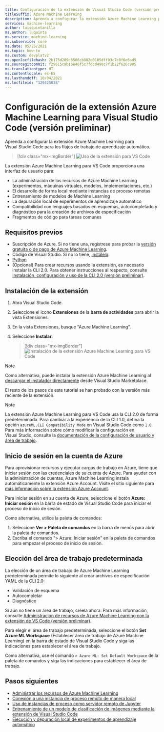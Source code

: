 ```yaml
---
title: Configuración de la extensión de Visual Studio Code (versión preliminar)
titleSuffix: Azure Machine Learning
description: Aprenda a configurar la extensión Azure Machine Learning para Visual Studio Code.
services: machine-learning
author: luisquintanilla
ms.author: luquinta
ms.service: machine-learning
ms.subservice: core
ms.date: 05/25/2021
ms.topic: how-to
ms.custom: devplatv2
ms.openlocfilehash: 2b175d209c6506cb802e0105dff03c7c0f6e6ad9
ms.sourcegitcommit: f29615c9b16e46f5c7fdcd498c7f1b22f626c985
ms.translationtype: HT
ms.contentlocale: es-ES
ms.lasthandoff: 10/04/2021
ms.locfileid: "129425038"
---
```

# <a name="set-up-the-visual-studio-code-azure-machine-learning-extension-preview"></a>Configuración de la extensión Azure Machine Learning para Visual Studio Code (versión preliminar)

Aprenda a configurar la extensión Azure Machine Learning para Visual Studio Code para los flujos de trabajo de aprendizaje automático.

> [!div class="mx-imgBorder"]
> ![Uso de la extensión para VS Code](./media/how-to-setup-vs-code/vs-code-extension.PNG)

La extensión Azure Machine Learning para VS Code proporciona una interfaz de usuario para:

- La administración de los recursos de Azure Machine Learning (experimentos, máquinas virtuales, modelos, implementaciones, etc.)
- El desarrollo de forma local mediante instancias de proceso remotas
- Entrenamiento de modelos de Machine Learning
- La depuración local de experimentos de aprendizaje automático
- Compatibilidad con lenguajes basados en esquemas, autocompletado y diagnóstico para la creación de archivos de especificación
- Fragmentos de código para tareas comunes

## <a name="prerequisites"></a>Requisitos previos

- Suscripción de Azure. Si no tiene una, regístrese para probar la [versión gratuita o de pago de Azure Machine Learning](https://azure.microsoft.com/free/).
- Código de Visual Studio. Si no lo tiene, [instálelo](https://code.visualstudio.com/docs/setup/setup-overview).
- [Python](https://www.python.org/downloads/)
- (Opcional) Para crear recursos usando la extensión, es necesario instalar la CLI 2.0. Para obtener instrucciones al respecto, consulte [Instalación, configuración y uso de la CLI 2.0 (versión preliminar)](how-to-configure-cli.md).

## <a name="install-the-extension"></a>Instalación de la extensión

1. Abra Visual Studio Code.
1. Seleccione el icono **Extensiones** de la **barra de actividades** para abrir la vista Extensiones.
1. En la vista Extensiones, busque "Azure Machine Learning".
1. Seleccione **Instalar**.

    > [!div class="mx-imgBorder"]
    > ![Instalación de la extensión Azure Machine Learning para VS Code](./media/how-to-setup-vs-code/install-aml-vscode-extension.PNG)

> [!NOTE]
> Como alternativa, puede instalar la extensión Azure Machine Learning al [descargar el instalador directamente](https://aka.ms/vscodetoolsforai) desde Visual Studio Marketplace.

El resto de los pasos de este tutorial se han probado con la versión más reciente de la extensión.

> [!NOTE]
> La extensión Azure Machine Learning para VS Code usa la CLI 2.0 de forma predeterminada. Para cambiar a la experiencia de la CLI 1.0, defina la opción `azureML.CLI Compatibility Mode` en Visual Studio Code como `1.0`. Para más información sobre cómo modificar la configuración en Visual Studio, consulte la [documentación de la configuración de usuario y área de trabajo](https://code.visualstudio.com/docs/getstarted/settings).

## <a name="sign-in-to-your-azure-account"></a>Inicio de sesión en la cuenta de Azure

Para aprovisionar recursos y ejecutar cargas de trabajo en Azure, tiene que iniciar sesión con las credenciales de su cuenta de Azure. Para ayudar con la administración de cuentas, Azure Machine Learning instala automáticamente la extensión Azure Account. Visite el sitio siguiente para [más información sobre la extensión Azure Account](https://marketplace.visualstudio.com/items?itemName=ms-vscode.azure-account).

Para iniciar sesión en su cuenta de Azure, seleccione el botón **Azure: Iniciar sesión** en la barra de estado de Visual Studio Code para iniciar el proceso de inicio de sesión.

Como alternativa, utilice la paleta de comandos:

1. Seleccione **Ver > Paleta de comandos** en la barra de menús para abrir la paleta de comandos.
1. Escriba el comando "> Azure: Iniciar sesión" en la paleta de comandos para empezar el proceso de inicio de sesión.

## <a name="choose-your-default-workspace"></a>Elección del área de trabajo predeterminada

La elección de un área de trabajo de Azure Machine Learning predeterminada permite lo siguiente al crear archivos de especificación YAML de la CLI 2.0:

- Validación de esquema
- Autocompletar
- Diagnóstico

Si aún no tiene un área de trabajo, créela ahora: Para más información, consulte [Administración de recursos de Azure Machine Learning con la extensión de VS Code (versión preliminar)](how-to-manage-resources-vscode.md).

Para elegir el área de trabajo predeterminada, seleccione el botón **Set Azure ML Workspace** (Establecer área de trabajo de Azure Machine Learning) en la barra de estado de Visual Studio Code y siga las indicaciones para establecer el área de trabajo.

Como alternativa, use el comando `> Azure ML: Set Default Workspace` de la paleta de comandos y siga las indicaciones para establecer el área de trabajo.

## <a name="next-steps"></a>Pasos siguientes

- [Administrar los recursos de Azure Machine Learning](how-to-manage-resources-vscode.md)
- [Conexión a una instancia de proceso remoto de manera local](how-to-set-up-vs-code-remote.md)
- [Uso de instancias de proceso como servidor remoto de Jupyter](how-to-set-up-vs-code-remote.md)
- [Entrenamiento de un modelo de clasificación de imágenes mediante la extensión de Visual Studio Code](tutorial-train-deploy-image-classification-model-vscode.md)
- [Ejecución y depuración local de experimentos de aprendizaje automático](how-to-debug-visual-studio-code.md)